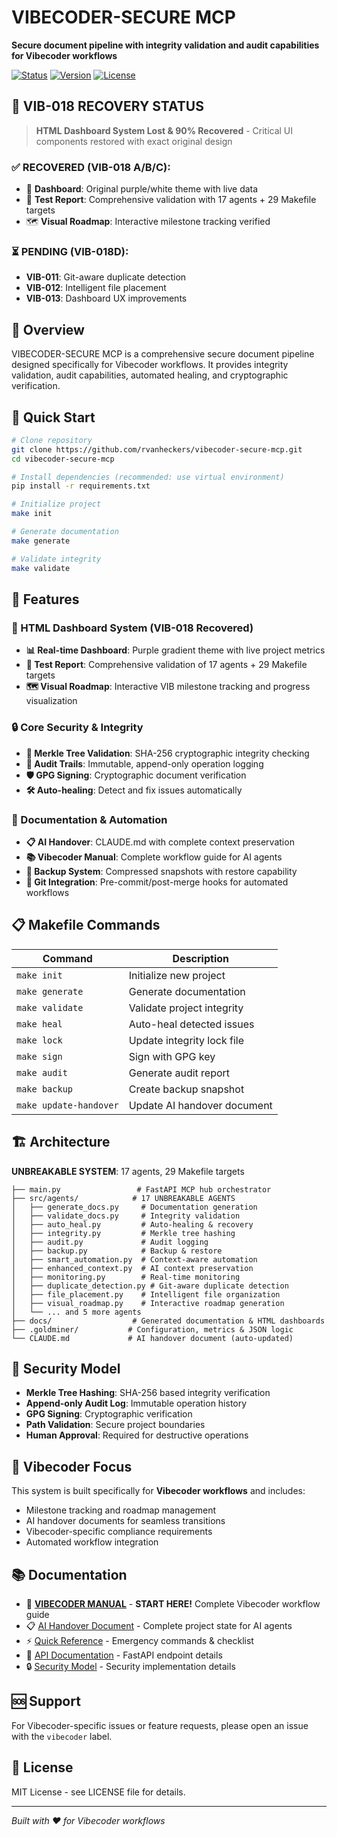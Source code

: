 <!--
VIBECODER-SECURE MCP - Project README (Public Documentation)
Main project documentation for GitHub and external users

Dependencies:
- CLAUDE.md: Internal AI handover documentation (private)
- VIBECODER-MANUAL.md: Complete workflow guide (private)
- docs/: Generated API and security documentation

Purpose: Public-facing project overview, installation, and usage instructions
-->

# VIBECODER-SECURE MCP

**Secure document pipeline with integrity validation and audit capabilities for Vibecoder workflows**

[![Status](https://img.shields.io/badge/status-VIB--018%20Recovery%2090%25-yellow)]()
[![Version](https://img.shields.io/badge/version-1.0.0--recovery-orange)]()
[![License](https://img.shields.io/badge/license-MIT-blue)]()

## 🚨 **VIB-018 RECOVERY STATUS**

> **HTML Dashboard System Lost & 90% Recovered** - Critical UI components restored with exact original design

### ✅ **RECOVERED** (VIB-018 A/B/C):
- 🎨 **Dashboard**: Original purple/white theme with live data
- 🧪 **Test Report**: Comprehensive validation with 17 agents + 29 Makefile targets  
- 🗺️ **Visual Roadmap**: Interactive milestone tracking verified

### ⏳ **PENDING** (VIB-018D):
- **VIB-011**: Git-aware duplicate detection
- **VIB-012**: Intelligent file placement
- **VIB-013**: Dashboard UX improvements

## 🎯 Overview

VIBECODER-SECURE MCP is a comprehensive secure document pipeline designed specifically for Vibecoder workflows. It provides integrity validation, audit capabilities, automated healing, and cryptographic verification.

## 🚀 Quick Start

```bash
# Clone repository
git clone https://github.com/rvanheckers/vibecoder-secure-mcp.git
cd vibecoder-secure-mcp

# Install dependencies (recommended: use virtual environment)
pip install -r requirements.txt

# Initialize project
make init

# Generate documentation
make generate

# Validate integrity
make validate
```

## 🔧 Features

### **🎨 HTML Dashboard System** (VIB-018 Recovered)
- **📊 Real-time Dashboard**: Purple gradient theme with live project metrics
- **🧪 Test Report**: Comprehensive validation of 17 agents + 29 Makefile targets
- **🗺️ Visual Roadmap**: Interactive VIB milestone tracking and progress visualization

### **🔒 Core Security & Integrity**
- **🔐 Merkle Tree Validation**: SHA-256 cryptographic integrity checking
- **📝 Audit Trails**: Immutable, append-only operation logging
- **🛡️ GPG Signing**: Cryptographic document verification
- **🛠️ Auto-healing**: Detect and fix issues automatically  

### **📄 Documentation & Automation**
- **📋 AI Handover**: CLAUDE.md with complete context preservation
- **📚 Vibecoder Manual**: Complete workflow guide for AI agents
- **💾 Backup System**: Compressed snapshots with restore capability
- **🔄 Git Integration**: Pre-commit/post-merge hooks for automated workflows

## 📋 Makefile Commands

| Command | Description |
|---------|-------------|
| `make init` | Initialize new project |
| `make generate` | Generate documentation |
| `make validate` | Validate project integrity |
| `make heal` | Auto-heal detected issues |
| `make lock` | Update integrity lock file |
| `make sign` | Sign with GPG key |
| `make audit` | Generate audit report |
| `make backup` | Create backup snapshot |
| `make update-handover` | Update AI handover document |

## 🏗️ Architecture

**UNBREAKABLE SYSTEM**: 17 agents, 29 Makefile targets

```
├── main.py                 # FastAPI MCP hub orchestrator
├── src/agents/            # 17 UNBREAKABLE AGENTS
│   ├── generate_docs.py     # Documentation generation
│   ├── validate_docs.py     # Integrity validation
│   ├── auto_heal.py         # Auto-healing & recovery
│   ├── integrity.py         # Merkle tree hashing
│   ├── audit.py             # Audit logging
│   ├── backup.py            # Backup & restore
│   ├── smart_automation.py  # Context-aware automation
│   ├── enhanced_context.py  # AI context preservation
│   ├── monitoring.py        # Real-time monitoring
│   ├── duplicate_detection.py # Git-aware duplicate detection
│   ├── file_placement.py    # Intelligent file organization
│   ├── visual_roadmap.py    # Interactive roadmap generation
│   └── ... and 5 more agents
├── docs/                  # Generated documentation & HTML dashboards
├── .goldminer/           # Configuration, metrics & JSON logic
└── CLAUDE.md             # AI handover document (auto-updated)
```

## 🔐 Security Model

- **Merkle Tree Hashing**: SHA-256 based integrity verification
- **Append-only Audit Log**: Immutable operation history  
- **GPG Signing**: Cryptographic verification
- **Path Validation**: Secure project boundaries
- **Human Approval**: Required for destructive operations

## 🎯 Vibecoder Focus

This system is built specifically for **Vibecoder workflows** and includes:
- Milestone tracking and roadmap management
- AI handover documents for seamless transitions
- Vibecoder-specific compliance requirements
- Automated workflow integration

## 📚 Documentation

- 🎯 **[VIBECODER MANUAL](VIBECODER-MANUAL.md)** - **START HERE!** Complete Vibecoder workflow guide
- 📋 [AI Handover Document](CLAUDE.md) - Complete project state for AI agents  
- ⚡ [Quick Reference](docs/manual/quick-reference.md) - Emergency commands & checklist
- 📄 [API Documentation](docs/API.md) - FastAPI endpoint details
- 🔒 [Security Model](docs/SECURITY.md) - Security implementation details

## 🆘 Support

For Vibecoder-specific issues or feature requests, please open an issue with the `vibecoder` label.

## 📄 License

MIT License - see LICENSE file for details.

---

*Built with ❤️ for Vibecoder workflows*